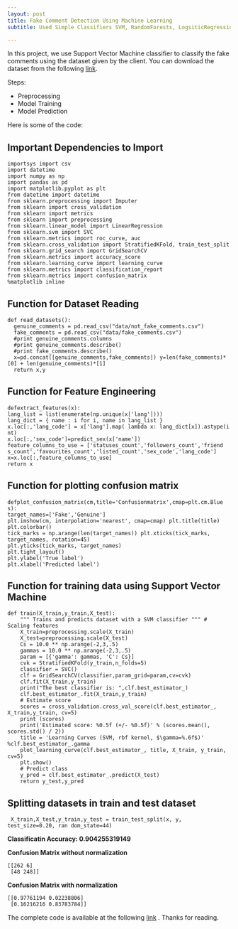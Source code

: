 ```yaml
---
layout: post
title: Fake Comment Detection Using Machine Learning 
subtitle: Used Simple Classifiers SVM, RandomForests, LogsiticRegression

---
```

In this project, we use Support Vector Machine classifier to classify the fake comments using the dataset given by the client. You can download the dataset from the following [link](https://github.com/farooqkhadim/Fake-Comment-Detection-using-ML/data).

Steps:

<ul>
  <li>Preprocessing</li>
  <li>Model Training</li>
  <li>Model Prediction</li>
</ul>

Here is some of the code:

## Important Dependencies to Import

~~~
importsys import csv
import datetime
import numpy as np
import pandas as pd
import matplotlib.pyplot as plt
from datetime import datetime
from sklearn.preprocessing import Imputer 
from sklearn import cross_validation 
from sklearn import metrics
from sklearn import preprocessing
from sklearn.linear_model import LinearRegression
from sklearn.svm import SVC
from sklearn.metrics import roc_curve, auc
from sklearn.cross_validation import StratifiedKFold, train_test_split
from sklearn.grid_search import GridSearchCV
from sklearn.metrics import accuracy_score
from sklearn.learning_curve import learning_curve
from sklearn.metrics import classification_report
from sklearn.metrics import confusion_matrix
%matplotlib inline
~~~

## Function for Dataset Reading

~~~
def read_datasets():  
  genuine_comments = pd.read_csv("data/not_fake_comments.csv") 
  fake_comments = pd.read_csv("data/fake_comments.csv")
  #print genuine_comments.columns
  #print genuine_comments.describe()
  #print fake_comments.describe()
  x=pd.concat([genuine_comments,fake_comments]) y=len(fake_comments)*[0] + len(genuine_comments)*[1] 
  return x,y
~~~

## Function for Feature Engineering

~~~
defextract_features(x):
lang_list = list(enumerate(np.unique(x['lang'])))
lang_dict = { name : i for i, name in lang_list }
x.loc[:,'lang_code'] = x['lang'].map( lambda x: lang_dict[x]).astype(i nt)
x.loc[:,'sex_code']=predict_sex(x['name'])
feature_columns_to_use = ['statuses_count','followers_count','friend           s_count','favourites_count','listed_count','sex_code','lang_code']
x=x.loc[:,feature_columns_to_use] 
return x
~~~

## Function for plotting confusion matrix

~~~
defplot_confusion_matrix(cm,title='Confusionmatrix',cmap=plt.cm.Blue s):
target_names=['Fake','Genuine']
plt.imshow(cm, interpolation='nearest', cmap=cmap) plt.title(title)
plt.colorbar()
tick_marks = np.arange(len(target_names)) plt.xticks(tick_marks, target_names, rotation=45) 
plt.yticks(tick_marks, target_names) 
plt.tight_layout()
plt.ylabel('True label')
plt.xlabel('Predicted label')
~~~

## Function for training data using Support Vector Machine

~~~
def train(X_train,y_train,X_test):
    """ Trains and predicts dataset with a SVM classifier """ # Scaling features
    X_train=preprocessing.scale(X_train) 
    X_test=preprocessing.scale(X_test)
    Cs = 10.0 ** np.arange(-2,3,.5)
    gammas = 10.0 ** np.arange(-2,3,.5)
    param = [{'gamma': gammas, 'C': Cs}]
    cvk = StratifiedKFold(y_train,n_folds=5)
    classifier = SVC()
    clf = GridSearchCV(classifier,param_grid=param,cv=cvk)
    clf.fit(X_train,y_train)
    print("The best classifier is: ",clf.best_estimator_) 
    clf.best_estimator_.fit(X_train,y_train)
    # Estimate score
    scores = cross_validation.cross_val_score(clf.best_estimator_, X_train,y_train, cv=5)
    print (scores)
    print('Estimated score: %0.5f (+/- %0.5f)' % (scores.mean(), scores.std() / 2))
    title = 'Learning Curves (SVM, rbf kernel, $\gamma=%.6f$)' %clf.best_estimator_.gamma
    plot_learning_curve(clf.best_estimator_, title, X_train, y_train, cv=5)
    plt.show()
    # Predict class
    y_pred = clf.best_estimator_.predict(X_test) 
    return y_test,y_pred
~~~

## Splitting datasets in train and test dataset

~~~
 X_train,X_test,y_train,y_test = train_test_split(x, y, test_size=0.20, ran dom_state=44)
~~~

**Classificatin Accuracy: 0.904255319149**

**Confusion Matrix without normalization**

~~~
[[262 6]
 [48 248]]
~~~

**Confusion Matrix with normalization**

~~~
[[0.97761194 0.02238806]
 [0.16216216 0.83783784]]
~~~

The complete code is available at the following [link](https://github.com/farooqkhadim/Fake-Comment-Detection-using-ML) .
Thanks for reading.
